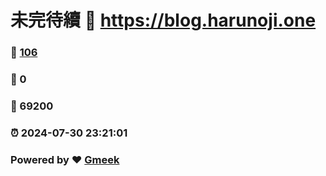 # 未完待續 :link: https://blog.harunoji.one 
### :page_facing_up: [106](https://blog.harunoji.one/tag.html) 
### :speech_balloon: 0 
### :hibiscus: 69200 
### :alarm_clock: 2024-07-30 23:21:01 
### Powered by :heart: [Gmeek](https://github.com/Meekdai/Gmeek)
